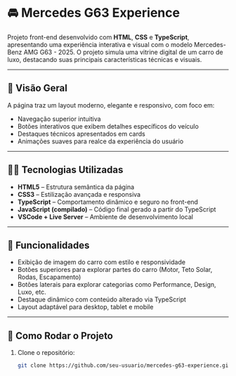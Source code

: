 # 🚘 Mercedes G63 Experience

Projeto front-end desenvolvido com **HTML**, **CSS** e **TypeScript**, apresentando uma experiência interativa e visual com o modelo Mercedes-Benz AMG G63 - 2025. O projeto simula uma vitrine digital de um carro de luxo, destacando suas principais características técnicas e visuais.

---

## 📸 Visão Geral

A página traz um layout moderno, elegante e responsivo, com foco em:

- Navegação superior intuitiva
- Botões interativos que exibem detalhes específicos do veículo
- Destaques técnicos apresentados em cards
- Animações suaves para realce da experiência do usuário

---

## 🧑‍💻 Tecnologias Utilizadas

- **HTML5** – Estrutura semântica da página
- **CSS3** – Estilização avançada e responsiva
- **TypeScript** – Comportamento dinâmico e seguro no front-end
- **JavaScript (compilado)** – Código final gerado a partir do TypeScript
- **VSCode + Live Server** – Ambiente de desenvolvimento local

---

## 🧩 Funcionalidades

- Exibição de imagem do carro com estilo e responsividade
- Botões superiores para explorar partes do carro (Motor, Teto Solar, Rodas, Escapamento)
- Botões laterais para explorar categorias como Performance, Design, Luxo, etc.
- Destaque dinâmico com conteúdo alterado via TypeScript
- Layout adaptável para desktop, tablet e mobile

---

## 🔧 Como Rodar o Projeto

1. Clone o repositório:
   ```bash
   git clone https://github.com/seu-usuario/mercedes-g63-experience.git

